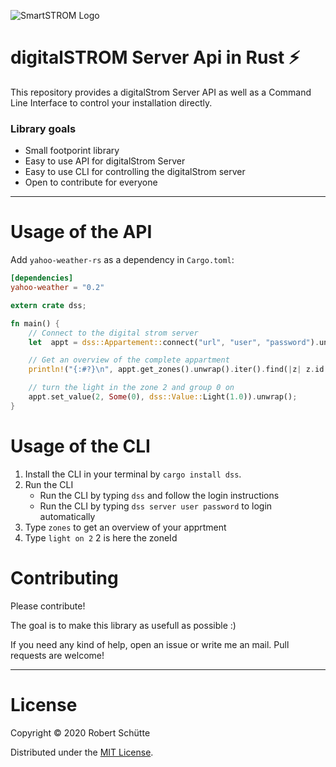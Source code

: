 ![SmartSTROM Logo](http://www.smartwire.ch/wp-content/uploads/2015/01/digitalstrom.jpg)

# digitalSTROM Server Api in Rust ⚡
This repository provides a digitalStrom Server API as well as a Command Line Interface to control your installation directly.

### Library goals
* Small footporint library
* Easy to use API for digitalStrom Server
* Easy to use CLI for controlling the digitalStrom server
* Open to contribute for everyone

---

# Usage of the API
Add `yahoo-weather-rs` as a dependency in `Cargo.toml`:
```toml
[dependencies]
yahoo-weather = "0.2"
```

```rust
extern crate dss;

fn main() {
    // Connect to the digital strom server
    let  appt = dss::Appartement::connect("url", "user", "password").unwrap();

    // Get an overview of the complete appartment
    println!("{:#?}\n", appt.get_zones().unwrap().iter().find(|z| z.id == zone));

    // turn the light in the zone 2 and group 0 on
    appt.set_value(2, Some(0), dss::Value::Light(1.0)).unwrap();
}
```

# Usage of the CLI
1. Install the CLI in your terminal by `cargo install dss`.
2. Run the CLI
    * Run the CLI by typing `dss` and follow the login instructions
    * Run the CLI by typing `dss server user password` to login automatically
3. Type `zones` to get an overview of your apprtment
4. Type `light on 2` 2 is here the zoneId 

# Contributing
Please contribute! 

The goal is to make this library as usefull as possible :)

If you need any kind of help, open an issue or write me an mail.
Pull requests are welcome!

---
# License
Copyright © 2020 Robert Schütte

Distributed under the [MIT License](LICENSE).